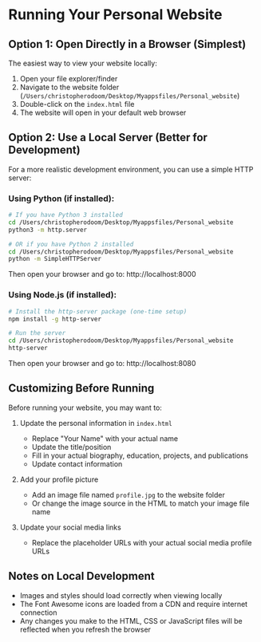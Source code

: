 # Running Your Personal Website

## Option 1: Open Directly in a Browser (Simplest)

The easiest way to view your website locally:

1. Open your file explorer/finder
2. Navigate to the website folder (`/Users/christopherodoom/Desktop/Myappsfiles/Personal_website`)
3. Double-click on the `index.html` file
4. The website will open in your default web browser

## Option 2: Use a Local Server (Better for Development)

For a more realistic development environment, you can use a simple HTTP server:

### Using Python (if installed):

```bash
# If you have Python 3 installed
cd /Users/christopherodoom/Desktop/Myappsfiles/Personal_website
python3 -m http.server

# OR if you have Python 2 installed
cd /Users/christopherodoom/Desktop/Myappsfiles/Personal_website
python -m SimpleHTTPServer
```

Then open your browser and go to: http://localhost:8000

### Using Node.js (if installed):

```bash
# Install the http-server package (one-time setup)
npm install -g http-server

# Run the server
cd /Users/christopherodoom/Desktop/Myappsfiles/Personal_website
http-server
```

Then open your browser and go to: http://localhost:8080

## Customizing Before Running

Before running your website, you may want to:

1. Update the personal information in `index.html`
   - Replace "Your Name" with your actual name
   - Update the title/position
   - Fill in your actual biography, education, projects, and publications
   - Update contact information

2. Add your profile picture
   - Add an image file named `profile.jpg` to the website folder
   - Or change the image source in the HTML to match your image file name

3. Update your social media links
   - Replace the placeholder URLs with your actual social media profile URLs

## Notes on Local Development

- Images and styles should load correctly when viewing locally
- The Font Awesome icons are loaded from a CDN and require internet connection
- Any changes you make to the HTML, CSS or JavaScript files will be reflected when you refresh the browser 